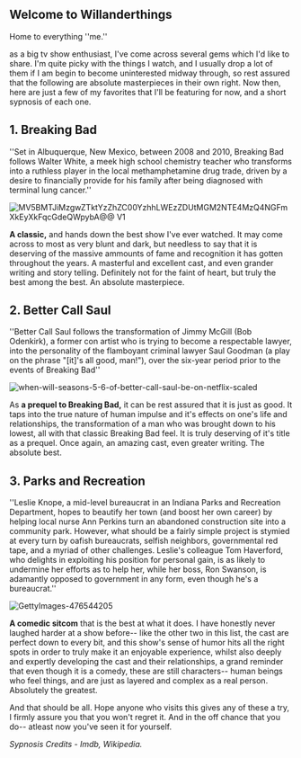 



## Welcome to Willanderthings
Home to everything ''me.''

as a big tv show enthusiast, I've come across several gems which I'd like to share. I'm quite picky with the things I watch, and I usually drop a lot of them if I am begin to become uninterested midway through, so rest assured that the following are absolute masterpieces in their own right. Now then, here are just a few of my favorites that I'll be featuring for now, and a short sypnosis of each one. 

## 1. Breaking Bad 
''Set in Albuquerque, New Mexico, between 2008 and 2010, Breaking Bad follows Walter White, a meek high school chemistry teacher who transforms into a ruthless player in the local methamphetamine drug trade, driven by a desire to financially provide for his family after being diagnosed with terminal lung cancer.''

![MV5BMTJiMzgwZTktYzZhZC00YzhhLWEzZDUtMGM2NTE4MzQ4NGFmXkEyXkFqcGdeQWpybA@@ _V1_](https://user-images.githubusercontent.com/97215210/161300899-1e722033-c29e-413e-8fc6-e0343539ca11.jpg)

**A classic,** and hands down the best show I've ever watched. It may come across to most as very blunt and dark, but needless to say that it is deserving of the massive ammounts of fame and recognition it has gotten throughout the years. A masterful and excellent cast, and even grander writing and story telling. Definitely not for the faint of heart, but truly the best among the best. An absolute masterpiece.  


## 2. Better Call Saul
''Better Call Saul follows the transformation of Jimmy McGill (Bob Odenkirk), a former con artist who is trying to become a respectable lawyer, into the personality of the flamboyant criminal lawyer Saul Goodman (a play on the phrase "[it]'s all good, man!"), over the six-year period prior to the events of Breaking Bad''

![when-will-seasons-5-6-of-better-call-saul-be-on-netflix-scaled](https://user-images.githubusercontent.com/97215210/161301446-b151c93f-4698-4973-a82d-527e32fe5476.jpg)

As **a prequel to Breaking Bad,** it can be rest assured that it is just as good. It taps into the true nature of human impulse and it's effects on one's life and relationships, the transformation of a man who was brought down to his lowest, all with that classic Breaking Bad feel. It is truly deserving of it's title as a prequel. Once again, an amazing cast, even greater writing. The absolute best. 


## 3. Parks and Recreation 
''Leslie Knope, a mid-level bureaucrat in an Indiana Parks and Recreation Department, hopes to beautify her town (and boost her own career) by helping local nurse Ann Perkins turn an abandoned construction site into a community park. However, what should be a fairly simple project is stymied at every turn by oafish bureaucrats, selfish neighbors, governmental red tape, and a myriad of other challenges. Leslie's colleague Tom Haverford, who delights in exploiting his position for personal gain, is as likely to undermine her efforts as to help her, while her boss, Ron Swanson, is adamantly opposed to government in any form, even though he's a bureaucrat.''

![GettyImages-476544205](https://user-images.githubusercontent.com/97215210/161301173-f509b5ba-60c8-4860-9875-4d216593a29f.jpg)

**A comedic sitcom** that is the best at what it does. I have honestly never laughed harder at a show before-- like the other two in this list, the cast are perfect down to every bit, and this show's sense of humor hits all the right spots in order to truly make it an enjoyable experience, whilst also deeply and expertly developing the cast and their relationships, a grand reminder that even though it is a comedy, these are still characters-- human beings who feel things, and are just as layered and complex as a real person. Absolutely the greatest. 

And that should be all. Hope anyone who visits this gives any of these a try, I firmly assure you that you won't regret it. And in the off chance that you do-- atleast now you've seen it for yourself.

_Sypnosis Credits - Imdb, Wikipedia._ 
